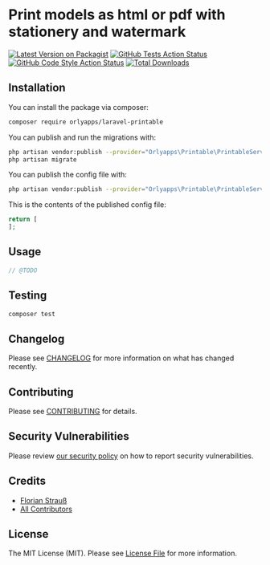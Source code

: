 # Print models as html or pdf with stationery and watermark

[![Latest Version on Packagist](https://img.shields.io/packagist/v/orlyapps/laravel-printable.svg?style=flat-square)](https://packagist.org/packages/orlyapps/laravel-printable)
[![GitHub Tests Action Status](https://img.shields.io/github/workflow/status/orlyapps/laravel-printable/run-tests?label=tests)](https://github.com/orlyapps/laravel-printable/actions?query=workflow%3Arun-tests+branch%3Amain)
[![GitHub Code Style Action Status](https://img.shields.io/github/workflow/status/orlyapps/laravel-printable/Check%20&%20fix%20styling?label=code%20style)](https://github.com/orlyapps/laravel-printable/actions?query=workflow%3A"Check+%26+fix+styling"+branch%3Amain)
[![Total Downloads](https://img.shields.io/packagist/dt/orlyapps/laravel-printable.svg?style=flat-square)](https://packagist.org/packages/orlyapps/laravel-printable)

## Installation

You can install the package via composer:

```bash
composer require orlyapps/laravel-printable
```

You can publish and run the migrations with:

```bash
php artisan vendor:publish --provider="Orlyapps\Printable\PrintableServiceProvider" --tag="laravel-printable-migrations"
php artisan migrate
```

You can publish the config file with:

```bash
php artisan vendor:publish --provider="Orlyapps\Printable\PrintableServiceProvider" --tag="laravel-printable-config"
```

This is the contents of the published config file:

```php
return [
];
```

## Usage

```php
// @TODO
```

## Testing

```bash
composer test
```

## Changelog

Please see [CHANGELOG](CHANGELOG.md) for more information on what has changed recently.

## Contributing

Please see [CONTRIBUTING](.github/CONTRIBUTING.md) for details.

## Security Vulnerabilities

Please review [our security policy](../../security/policy) on how to report security vulnerabilities.

## Credits

-   [Florian Strauß](https://github.com/orlyapps)
-   [All Contributors](../../contributors)

## License

The MIT License (MIT). Please see [License File](LICENSE.md) for more information.
